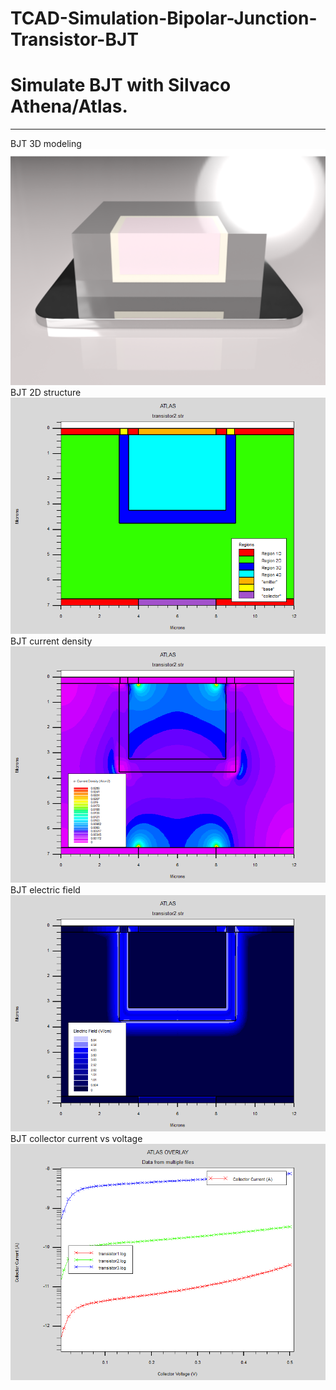 # TCAD-Simulation-Bipolar-Junction-Transistor-BJT
<h1>Simulate BJT with Silvaco Athena/Atlas.</h1>
<hr>
BJT 3D modeling
<img src="BJT.png" alt="Display">
BJT 2D structure
<img src="BJT structure.png" alt="Display">
BJT current density
<img src="BJT Electron_Current Density.png" alt="Display">
BJT electric field
<img src="BJT Electric Field.png" alt="Display">
BJT collector current vs voltage
<img src="Collector Voltage vs Collector Current with different base voltage.png" alt="Display">
